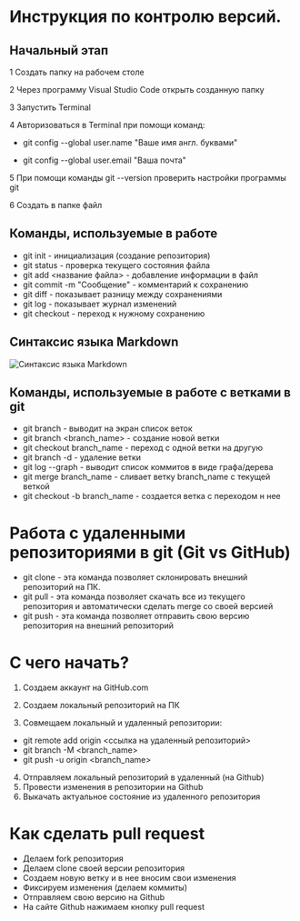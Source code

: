 # Инструкция по контролю версий.

## Начальный этап

1 Создать папку на рабочем столе

2 Через программу Visual Studio Code открыть созданную папку

3 Запустить Terminal

4 Авторизоваться в Terminal при помощи команд:

* git config --global user.name "Ваше имя англ. буквами"

* git config --global user.email "Ваша почта"

5 При помощи команды git --version проверить настройки программы git

6 Создать в папке файл



## Команды, используемые в работе

* git init - инициализация (создание репозитория)
* git status - проверка текущего состояния файла
* git add <название файла> - добавление информации в файл
* git commit -m "Сообщение" - комментарий к сохранению
* git diff - показывает разницу между сохранениями
* git log - показывает журнал изменений
* git checkout - переход к нужному сохранению

## Синтаксис языка Markdown

![Синтаксис языка Markdown](syM.jpg)

## Команды, используемые в рaботе с ветками в git

* git branch - выводит на экран список веток
* git branch <branch_name> - создание новой ветки
* git checkout branch_name - переход с одной ветки на другую 
* git branch -d <name> - удаление ветки
* git log --graph - выводит список коммитов в виде графа/дерева
* git merge branch_name - сливает ветку branch_name с текущей веткой
* git checkout -b branch_name - создается ветка с переходом н нее

# Работа с удаленными репозиториями в git (Git vs GitHub)

* git clone - эта команда позволяет склонировать внешний репозиторий на ПК.
* git pull - эта команда позволяет скачать все из текущего репозитория и автоматически сделать merge со своей версией
* git push - эта команда позволяет отправить свою версию репозитория на внешний репозиторий

# С чего начать?
1. Создаем аккаунт на GitHub.com

2. Создаем локальный репозиторий на ПК

3. Совмещаем локальный и удаленный репозитории:

* git remote add origin <ссылка на удаленный репозиторий>
* git branch -M <branch_name>
* git push -u origin <branch_name>

4. Отправляем локальный репозиторий в удаленный (на Github)
5. Провести изменения в репозитории на Github
6. Выкачать актуальное состояние из удаленного репозитория

# Как сделать pull request
* Делаем fork репозитория
* Делаем clone своей версии репозитория
* Создаем новую ветку и в нее вносим свои изменения
* Фиксируем изменения (делаем коммиты)
* Отправляем свою версию на Github
* На сайте Github нажимаем кнопку pull request
